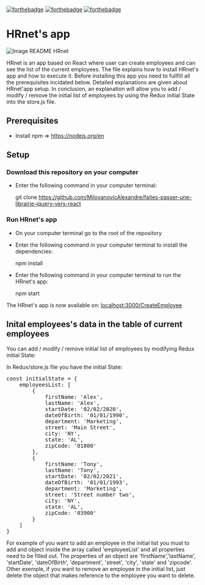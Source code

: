 [![forthebadge](https://forthebadge.com/images/badges/made-with-javascript.svg)](https://forthebadge.com)
[![forthebadge](https://forthebadge.com/images/badges/uses-css.svg)](https://forthebadge.com)
[![forthebadge](https://forthebadge.com/images/badges/uses-html.svg)](https://forthebadge.com)

# HRnet's app

<img onerror="this.onerror=null; this.src='image_README_HRnet.png';" src='src/Assets/image_README_HRnet.png' alt='Image README HRnet' title='image_README_HRnet'/>

HRnet is an app based on React where user can create employees and can see the list of the current employees.
The file explains how to install HRnet's app and how to execute it.
Before installing this app you need to fullfill all the prerequisites incidated below.
Detailed explanations are given about HRnet'app setup.
In conclusion, an explanation will allow you to add / modify / remove the initial list of employees by using
the Redux initial State into the store.js file. 

## Prerequisites

- Install npm => <a href='https://nodejs.org/en'>https://nodejs.org/en</a>

## Setup

### Download this repository on your computer

- Enter the following command in your computer terminal:

    git clone https://github.com/MilovanovicAlexandre/faites-passer-une-librairie-jquery-vers-react


### Run HRnet's app

- On your computer terminal go to the root of the repository

- Enter the following command in your computer terminal to install the dependencies:

    npm install


- Enter the following command in your computer terminal to run the HRnet's app:

    npm start


The HRnet's app is now available on: <a href='localhost:3000/CreateEmployee'>localhost:3000/CreateEmployee</a>

## Inital employees's data in the table of current employees

You can add / modify / remove initial list of employees by modifying Redux initial State:

In Redux/store.js file you have the initial State:

<pre>
const initialState = {
    employeesList: [
        {
            firstName: 'Alex',
            lastName: 'Alex',
            startDate: '02/02/2020',
            dateOfBirth: '01/01/1990',
            department: 'Marketing',
            street: 'Main Street',
            city: 'NY',
            state: 'AL',
            zipCode: '01800'
        },
        {      
            firstName: 'Tony',
            lastName: 'Tony',
            startDate: '02/02/2021',
            dateOfBirth: '01/01/1993',
            department: 'Marketing',
            street: 'Street number two',
            city: 'NY',
            state: 'AL',
            zipCode: '03900'
        }
    ]
}
</pre>

For example of you want to add an employee in the initial list you must to add and object inside the array called 'employeeList' and all properties need to be filled out. The properties of an object are 'firstName','lastName',
 'startDate', 'dateOfBirth', 'department', 'street', 'city', 'state' and 'zipcode'.
Other exemple, if you want to remove an employee in the initial list, just delete the object that makes reference to the
employee you want to delete.